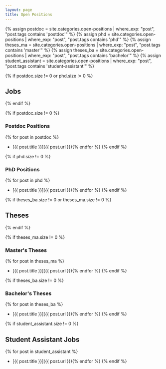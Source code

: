 ```yaml
---
layout: page
title: Open Positions
---
```


{% assign postdoc = site.categories.open-positions | where_exp: "post", "post.tags contains 'postdoc'" %}
{% assign phd = site.categories.open-positions | where_exp: "post", "post.tags contains 'phd'" %}
{% assign theses_ma = site.categories.open-positions | where_exp: "post", "post.tags contains 'master'" %}
{% assign theses_ba = site.categories.open-positions | where_exp: "post", "post.tags contains 'bachelor'" %}
{% assign student_assistant = site.categories.open-positions | where_exp: "post", "post.tags contains 'student-assistant'" %}

{% if postdoc.size != 0 or phd.size != 0 %}
## Jobs
{% endif %}

{% if postdoc.size != 0 %}
### Postdoc Positions
{% for post in postdoc %}
- [{{ post.title }}]({{ post.url }}){% endfor %}
{% endif %}

{% if phd.size != 0 %}
### PhD Positions
{% for post in phd %}
- [{{ post.title }}]({{ post.url }}){% endfor %}
{% endif %}

{% if theses_ba.size != 0 or theses_ma.size != 0 %}
## Theses
{% endif %}

{% if theses_ma.size != 0 %}
### Master's Theses
{% for post in theses_ma %}
- [{{ post.title }}]({{ post.url }}){% endfor %}
{% endif %}

{% if theses_ba.size != 0 %}
### Bachelor's Theses
{% for post in theses_ba %}
- [{{ post.title }}]({{ post.url }}){% endfor %}
{% endif %}

{% if student_assistant.size != 0 %}
## Student Assistant Jobs
{% for post in student_assistant %}
- [{{ post.title }}]({{ post.url }}){% endfor %}
{% endif %}